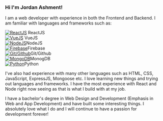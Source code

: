 ### Hi I'm Jordan Ashment!

I am a web developer with experience in both the Frontend and Backend.  I am familiar with languages and frameworks such as:  
 
[![ReactJS](https://tropical-lavender-manatee.faviconkit.com/reactjs.org/256)](https://reactjs.org/) ReactJS  
[![VueJS](https://tropical-lavender-manatee.faviconkit.com/vuejs.org/256)](https://vuejs.org/) VueJS  
[![NodeJS](https://tropical-lavender-manatee.faviconkit.com/nodejs.org/256)](https://nodejs.org/en/)NodeJS  
[![Firebase](https://tropical-lavender-manatee.faviconkit.com/firebase.google.com/256)](https://firebase.google.com/)Firebase  
[![Git/Github](https://tropical-lavender-manatee.faviconkit.com/github.com/128)](https://github.com/)Git/Github  
[![MongoDB](https://tropical-lavender-manatee.faviconkit.com/mongodb.com/256)](https://www.mongodb.com/)MonogDB  
[![Python](https://tropical-lavender-manatee.faviconkit.com/python.org/256)](https://www.python.org/)Python  


I've also had experience with many other languages such as HTML, CSS, JavaScript, ExpressJS, Mongoose etc. I love learning new things and trying out languages and frameworks. I have the most experience with React and Node right now seeing as that is what I build with at my job.  

I have a bachelor's degree in Web Design and Development (Emphasis in Web and App Development) and have built some interesting things. I absolutely love what I do and I will continue to have a passion for development forever!


<!--
**jashment/jashment** is a ✨ _special_ ✨ repository because its `README.md` (this file) appears on your GitHub profile.

Here are some ideas to get you started:

- 🔭 I’m currently working on ...
- 🌱 I’m currently learning ...
- 👯 I’m looking to collaborate on ...
- 🤔 I’m looking for help with ...
- 💬 Ask me about ...
- 📫 How to reach me: ...
- 😄 Pronouns: ...
- ⚡ Fun fact: ...
-->
